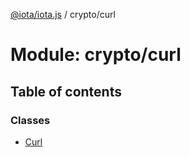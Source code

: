 [@iota/iota.js](../README.md) / crypto/curl

# Module: crypto/curl

## Table of contents

### Classes

- [Curl](../classes/crypto_curl.curl.md)
